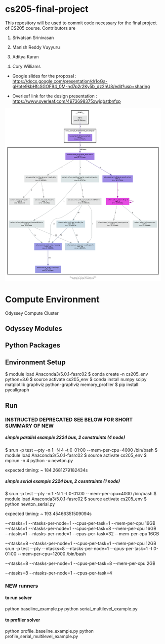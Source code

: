 # cs205-final-project
This repository will be used to commit code necessary for the final project of CS205 course. Contributors are

1. Srivatsan Srinivasan

2. Manish Reddy Vuyyuru 

3. Aditya Karan 

4. Cory Williams

* Google slides for the proposal : https://docs.google.com/presentation/d/1oGa-gHbte9kbHfcSGOF94_0M-nd7p2r2Ky5b_dz2hU8/edit?usp=sharing

* Overleaf link for the design presentation : https://www.overleaf.com/4973698375xwjqbstbnfxp

![alt text](https://github.com/Srivatsan-Srinivasan/cs205-final-project/blob/master/imgs/profile_example.png)

# Compute Environment

Odyssey Compute Cluster

## Odyssey Modules

## Python Packages

## Environment Setup

$ module load Anaconda3/5.0.1-fasrc02
$ conda create -n cs205_env python=3.6
$ source activate cs205_env
$ conda install numpy scipy matplotlib graphviz python-graphviz memory_profiler
$ pip install pycallgraph

## Run

### INSTRUCTED DEPRECATED SEE BELOW FOR SHORT SUMMARY OF NEW

##### simple parallel example 2224 bus, 2 constraints (4 node)
$ srun -p test --pty -n 1 -N 4 -t 0-01:00 --mem-per-cpu=4000 /bin/bash
$ module load Anaconda3/5.0.1-fasrc02
$ source activate cs205_env
$ mpirun -n 4 python -u newton.py

expected timing: ~ 184.2681279182434s

##### simple serial example 2224 bus, 2 cosntraints (1 node)
$ srun -p test --pty -n 1 -N 1 -t 0-01:00 --mem-per-cpu=4000 /bin/bash
$ module load Anaconda3/5.0.1-fasrc02
$ source activate cs205_env
$ python newton_serial.py

expected timing: ~ 193.45466351509094s

--ntasks=1 --ntasks-per-node=1 --cpus-per-task=1 --mem-per-cpu 16GB   
--ntasks=1 --ntasks-per-node=1 --cpus-per-task=8 --mem-per-cpu 16GB   
--ntasks=1 --ntasks-per-node=1 --cpus-per-task=32 --mem-per-cpu 16GB 

--ntasks=8 --ntasks-per-node=1 --cpus-per-task=1 --mem-per-cpu 12GB  
srun -p test --pty --ntasks=8 --ntasks-per-node=1 --cpus-per-task=1 -t 0-01:00 --mem-per-cpu=12000 /bin/bash

--ntasks=8 --ntasks-per-node=1 --cpus-per-task=8 --mem-per-cpu 2GB


--ntasks=8 --ntasks-per-node=1 --cpus-per-task=4

### NEW runners

#### to run solver
python baseline_example.py
python serial_multilevel_example.py

#### to profiler solver
python profile_baseline_example.py
python profile_serial_multilevel_example.py

